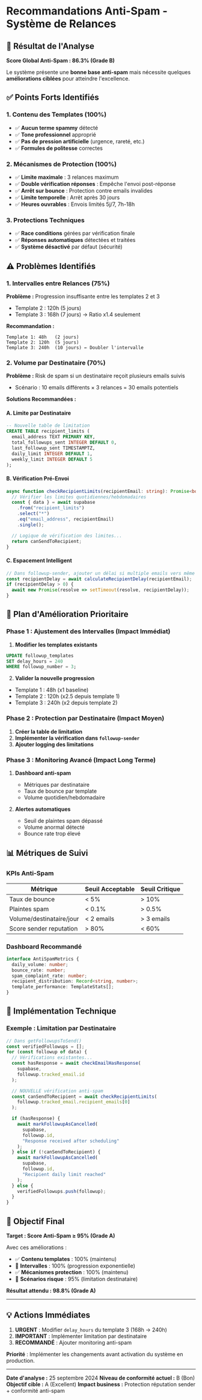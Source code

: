 # Recommandations Anti-Spam - Système de Relances

## 🎯 **Résultat de l'Analyse**

**Score Global Anti-Spam : 86.3% (Grade B)**

Le système présente une **bonne base anti-spam** mais nécessite quelques **améliorations ciblées** pour atteindre l'excellence.

## ✅ **Points Forts Identifiés**

### 1. **Contenu des Templates (100%)**

- ✅ **Aucun terme spammy** détecté
- ✅ **Tone professionnel** approprié
- ✅ **Pas de pression artificielle** (urgence, rareté, etc.)
- ✅ **Formules de politesse** correctes

### 2. **Mécanismes de Protection (100%)**

- ✅ **Limite maximale** : 3 relances maximum
- ✅ **Double vérification réponses** : Empêche l'envoi post-réponse
- ✅ **Arrêt sur bounce** : Protection contre emails invalides
- ✅ **Limite temporelle** : Arrêt après 30 jours
- ✅ **Heures ouvrables** : Envois limités 5j/7, 7h-18h

### 3. **Protections Techniques**

- ✅ **Race conditions** gérées par vérification finale
- ✅ **Réponses automatiques** détectées et traitées
- ✅ **Système désactivé** par défaut (sécurité)

## ⚠️ **Problèmes Identifiés**

### 1. **Intervalles entre Relances (75%)**

**Problème :** Progression insuffisante entre les templates 2 et 3

- Template 2 : 120h (5 jours)
- Template 3 : 168h (7 jours) → Ratio x1.4 seulement

**Recommandation :**

```
Template 1: 48h   (2 jours)
Template 2: 120h  (5 jours)
Template 3: 240h  (10 jours) ← Doubler l'intervalle
```

### 2. **Volume par Destinataire (70%)**

**Problème :** Risk de spam si un destinataire reçoit plusieurs emails suivis

- Scénario : 10 emails différents × 3 relances = 30 emails potentiels

**Solutions Recommandées :**

#### A. **Limite par Destinataire**

```sql
-- Nouvelle table de limitation
CREATE TABLE recipient_limits (
  email_address TEXT PRIMARY KEY,
  total_followups_sent INTEGER DEFAULT 0,
  last_followup_sent TIMESTAMPTZ,
  daily_limit INTEGER DEFAULT 1,
  weekly_limit INTEGER DEFAULT 5
);
```

#### B. **Vérification Pré-Envoi**

```typescript
async function checkRecipientLimits(recipientEmail: string): Promise<boolean> {
  // Vérifier les limites quotidiennes/hebdomadaires
  const { data } = await supabase
    .from("recipient_limits")
    .select("*")
    .eq("email_address", recipientEmail)
    .single();

  // Logique de vérification des limites...
  return canSendToRecipient;
}
```

#### C. **Espacement Intelligent**

```typescript
// Dans followup-sender, ajouter un délai si multiple emails vers même destinataire
const recipientDelay = await calculateRecipientDelay(recipientEmail);
if (recipientDelay > 0) {
  await new Promise(resolve => setTimeout(resolve, recipientDelay));
}
```

## 🚀 **Plan d'Amélioration Prioritaire**

### **Phase 1 : Ajustement des Intervalles (Impact Immédiat)**

1. **Modifier les templates existants**

```sql
UPDATE followup_templates
SET delay_hours = 240
WHERE followup_number = 3;
```

2. **Valider la nouvelle progression**

- Template 1 : 48h (x1 baseline)
- Template 2 : 120h (x2.5 depuis template 1)
- Template 3 : 240h (x2 depuis template 2)

### **Phase 2 : Protection par Destinataire (Impact Moyen)**

1. **Créer la table de limitation**
2. **Implémenter la vérification dans `followup-sender`**
3. **Ajouter logging des limitations**

### **Phase 3 : Monitoring Avancé (Impact Long Terme)**

1. **Dashboard anti-spam**
   - Métriques par destinataire
   - Taux de bounce par template
   - Volume quotidien/hebdomadaire

2. **Alertes automatiques**
   - Seuil de plaintes spam dépassé
   - Volume anormal détecté
   - Bounce rate trop élevé

## 📊 **Métriques de Suivi**

### KPIs Anti-Spam

| Métrique                 | Seuil Acceptable | Seuil Critique |
| ------------------------ | ---------------- | -------------- |
| Taux de bounce           | < 5%             | > 10%          |
| Plaintes spam            | < 0.1%           | > 0.5%         |
| Volume/destinataire/jour | < 2 emails       | > 3 emails     |
| Score sender reputation  | > 80%            | < 60%          |

### Dashboard Recommandé

```typescript
interface AntiSpamMetrics {
  daily_volume: number;
  bounce_rate: number;
  spam_complaint_rate: number;
  recipient_distribution: Record<string, number>;
  template_performance: TemplateStats[];
}
```

## 🔧 **Implémentation Technique**

### **Exemple : Limitation par Destinataire**

```typescript
// Dans getFollowupsToSend()
const verifiedFollowups = [];
for (const followup of data) {
  // Vérifications existantes...
  const hasResponse = await checkEmailHasResponse(
    supabase,
    followup.tracked_email.id
  );

  // NOUVELLE vérification anti-spam
  const canSendToRecipient = await checkRecipientLimits(
    followup.tracked_email.recipient_emails[0]
  );

  if (hasResponse) {
    await markFollowupAsCancelled(
      supabase,
      followup.id,
      "Response received after scheduling"
    );
  } else if (!canSendToRecipient) {
    await markFollowupAsCancelled(
      supabase,
      followup.id,
      "Recipient daily limit reached"
    );
  } else {
    verifiedFollowups.push(followup);
  }
}
```

## 🎉 **Objectif Final**

**Target : Score Anti-Spam ≥ 95% (Grade A)**

Avec ces améliorations :

- ✅ **Contenu templates** : 100% (maintenu)
- 🎯 **Intervalles** : 100% (progression exponentielle)
- ✅ **Mécanismes protection** : 100% (maintenu)
- 🎯 **Scénarios risque** : 95% (limitation destinataire)

**Résultat attendu : 98.8% (Grade A)**

---

## 💡 **Actions Immédiates**

1. **URGENT** : Modifier `delay_hours` du template 3 (168h → 240h)
2. **IMPORTANT** : Implémenter limitation par destinataire
3. **RECOMMANDÉ** : Ajouter monitoring anti-spam

**Priorité** : Implémenter les changements avant activation du système en production.

---

**Date d'analyse :** 25 septembre 2024
**Niveau de conformité actuel :** B (Bon)
**Objectif cible :** A (Excellent)
**Impact business :** Protection réputation sender + conformité anti-spam
